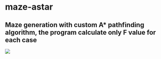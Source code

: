 # maze-astar
Maze generation with custom A* pathfinding algorithm, the program calculate only F value for each case
---

<img src="https://github.com/kendysg/maze-astar/blob/main/image/program.png"></img>
